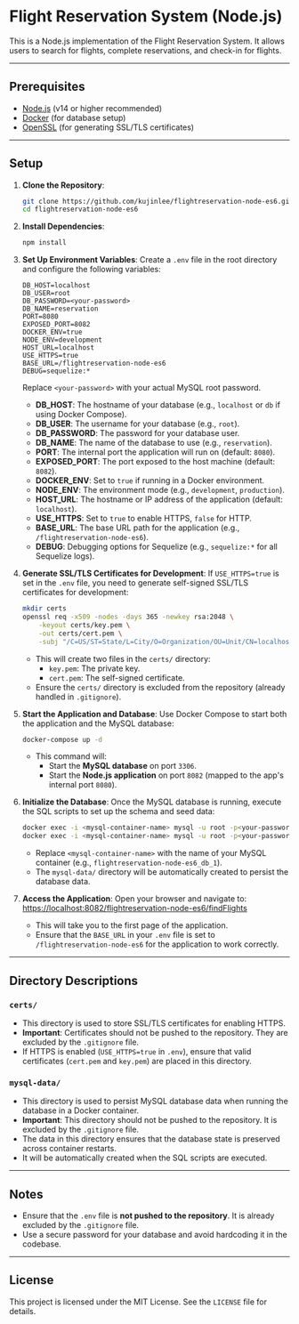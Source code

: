 # Flight Reservation System (Node.js)

This is a Node.js implementation of the Flight Reservation System. It allows users to search for flights, complete reservations, and check-in for flights.

---

## Prerequisites

- [Node.js](https://nodejs.org/) (v14 or higher recommended)
- [Docker](https://www.docker.com/) (for database setup)
- [OpenSSL](https://www.openssl.org/) (for generating SSL/TLS certificates)

---

## Setup

1. **Clone the Repository**:
    ```sh
    git clone https://github.com/kujinlee/flightreservation-node-es6.git
    cd flightreservation-node-es6
    ```

2. **Install Dependencies**:
    ```sh
    npm install
    ```

3. **Set Up Environment Variables**:
    Create a `.env` file in the root directory and configure the following variables:
    ```plaintext
    DB_HOST=localhost
    DB_USER=root
    DB_PASSWORD=<your-password>
    DB_NAME=reservation
    PORT=8080
    EXPOSED_PORT=8082
    DOCKER_ENV=true
    NODE_ENV=development
    HOST_URL=localhost
    USE_HTTPS=true
    BASE_URL=/flightreservation-node-es6
    DEBUG=sequelize:*
    ```

    Replace `<your-password>` with your actual MySQL root password.

    - **DB_HOST**: The hostname of your database (e.g., `localhost` or `db` if using Docker Compose).
    - **DB_USER**: The username for your database (e.g., `root`).
    - **DB_PASSWORD**: The password for your database user.
    - **DB_NAME**: The name of the database to use (e.g., `reservation`).
    - **PORT**: The internal port the application will run on (default: `8080`).
    - **EXPOSED_PORT**: The port exposed to the host machine (default: `8082`).
    - **DOCKER_ENV**: Set to `true` if running in a Docker environment.
    - **NODE_ENV**: The environment mode (e.g., `development`, `production`).
    - **HOST_URL**: The hostname or IP address of the application (default: `localhost`).
    - **USE_HTTPS**: Set to `true` to enable HTTPS, `false` for HTTP.
    - **BASE_URL**: The base URL path for the application (e.g., `/flightreservation-node-es6`).
    - **DEBUG**: Debugging options for Sequelize (e.g., `sequelize:*` for all Sequelize logs).

4. **Generate SSL/TLS Certificates for Development**:
    If `USE_HTTPS=true` is set in the `.env` file, you need to generate self-signed SSL/TLS certificates for development:

    ```sh
    mkdir certs
    openssl req -x509 -nodes -days 365 -newkey rsa:2048 \
        -keyout certs/key.pem \
        -out certs/cert.pem \
        -subj "/C=US/ST=State/L=City/O=Organization/OU=Unit/CN=localhost"
    ```

    - This will create two files in the `certs/` directory:
        - `key.pem`: The private key.
        - `cert.pem`: The self-signed certificate.
    - Ensure the `certs/` directory is excluded from the repository (already handled in `.gitignore`).

5. **Start the Application and Database**:
    Use Docker Compose to start both the application and the MySQL database:
    ```sh
    docker-compose up -d
    ```

    - This command will:
      - Start the **MySQL database** on port `3306`.
      - Start the **Node.js application** on port `8082` (mapped to the app's internal port `8080`).

6. **Initialize the Database**:
    Once the MySQL database is running, execute the SQL scripts to set up the schema and seed data:
    ```sh
    docker exec -i <mysql-container-name> mysql -u root -p<your-password> reservation < sql-scripts/1-schema.sql
    docker exec -i <mysql-container-name> mysql -u root -p<your-password> reservation < sql-scripts/2-seed.sql
    ```

    - Replace `<mysql-container-name>` with the name of your MySQL container (e.g., `flightreservation-node-es6_db_1`).
    - The `mysql-data/` directory will be automatically created to persist the database data.

7. **Access the Application**:
    Open your browser and navigate to:
    [https://localhost:8082/flightreservation-node-es6/findFlights](https://localhost:8082/flightreservation-node-es6/findFlights)

    - This will take you to the first page of the application.
    - Ensure that the `BASE_URL` in your `.env` file is set to `/flightreservation-node-es6` for the application to work correctly.

---

## Directory Descriptions

### **`certs/`**
- This directory is used to store SSL/TLS certificates for enabling HTTPS.
- **Important**: Certificates should not be pushed to the repository. They are excluded by the `.gitignore` file.
- If HTTPS is enabled (`USE_HTTPS=true` in `.env`), ensure that valid certificates (`cert.pem` and `key.pem`) are placed in this directory.

### **`mysql-data/`**
- This directory is used to persist MySQL database data when running the database in a Docker container.
- **Important**: This directory should not be pushed to the repository. It is excluded by the `.gitignore` file.
- The data in this directory ensures that the database state is preserved across container restarts.
- It will be automatically created when the SQL scripts are executed.

---

## Notes

- Ensure that the `.env` file is **not pushed to the repository**. It is already excluded by the `.gitignore` file.
- Use a secure password for your database and avoid hardcoding it in the codebase.

---

## License

This project is licensed under the MIT License. See the `LICENSE` file for details.